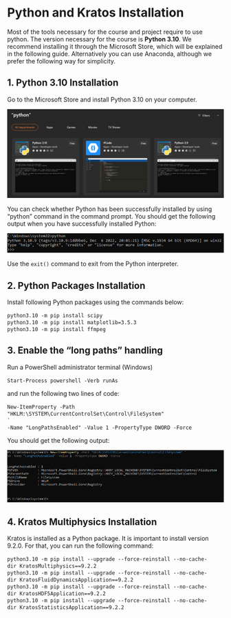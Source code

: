 # Python and Kratos Installation
Most of the tools necessary for the course and project require to use python. The version necessary for the course is **Python 3.10**. We recommend installing it through the Microsoft Store, which will be explained in the following guide. Alternatively you can use Anaconda, although we prefer the following way for simplicity.

## **1. Python 3.10 Installation**
Go to the Microsoft Store and install Python 3.10 on your computer.

![python_ms_store](../../../../../images/WindEngineering/python_ms_store.png)

You can check whether Python has been successfully installed by using  “python” command in the command prompt. You should get the following output when you have successfully installed Python:

![python310_output](../../../../../images/WindEngineering/python310_output.png)

Use the `exit()` command to exit from the Python interpreter.


## **2. Python Packages Installation**
Install following Python packages using the commands below:

```console
python3.10 -m pip install scipy
python3.10 -m pip install matplotlib=3.5.3
python3.10 -m pip install ffmpeg
```

## **3. Enable the “long paths” handling**
Run a PowerShell administrator terminal (Windows)

```console
Start-Process powershell -Verb runAs
```

and run the following two lines of code:

```console
New-ItemProperty -Path "HKLM:\SYSTEM\CurrentControlSet\Control\FileSystem"
`
-Name "LongPathsEnabled" -Value 1 -PropertyType DWORD -Force
```

You should get the following output:

![long_paths_handling](../../../../../images/WindEngineering/long_paths_handling.png)

## **4. Kratos Multiphysics Installation**
Kratos is installed as a Python package. It is important to install version 9.2.0. For that, you can run the following command:

```console
python3.10 -m pip install --upgrade --force-reinstall --no-cache-dir KratosMultiphysics==9.2.2
python3.10 -m pip install --upgrade --force-reinstall --no-cache-dir KratosFluidDynamicsApplication==9.2.2
python3.10 -m pip install --upgrade --force-reinstall --no-cache-dir KratosHDF5Application==9.2.2
python3.10 -m pip install --upgrade --force-reinstall --no-cache-dir KratosStatisticsApplication==9.2.2
```
